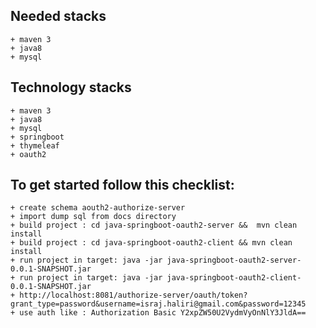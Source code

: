 ## Needed stacks
    + maven 3
    + java8
    + mysql
    
## Technology stacks
    + maven 3
    + java8
    + mysql
    + springboot
    + thymeleaf
    + oauth2
    
## To get started follow this checklist:
    + create schema aouth2-authorize-server
    + import dump sql from docs directory
    + build project : cd java-springboot-oauth2-server &&  mvn clean install
    + build project : cd java-springboot-oauth2-client && mvn clean install
    + run project in target: java -jar java-springboot-oauth2-server-0.0.1-SNAPSHOT.jar
    + run project in target: java -jar java-springboot-oauth2-client-0.0.1-SNAPSHOT.jar
    + http://localhost:8081/authorize-server/oauth/token?grant_type=password&username=israj.haliri@gmail.com&password=12345
    + use auth like : Authorization Basic Y2xpZW50U2VydmVyOnNlY3JldA==
